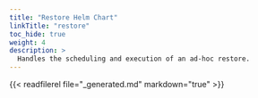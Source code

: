 ```yaml
---
title: "Restore Helm Chart"
linkTitle: "restore"
toc_hide: true
weight: 4
description: >
  Handles the scheduling and execution of an ad-hoc restore.
---
```


{{< readfilerel file="_generated.md" markdown="true" >}}
